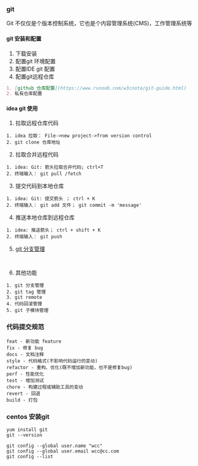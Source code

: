 ### git

Git 不仅仅是个版本控制系统，它也是个内容管理系统(CMS)，工作管理系统等

#### git 安装和配置

1. 下载安装
2. 配置git 环境配置
3. 配置IDE git 配置
4. 配置git远程仓库

```markdown
1. [github 仓库配置](https://www.runoob.com/w3cnote/git-guide.html)
2. 私有仓库配置
```

#### idea git 使用

1. 拉取远程仓库代码

``` 
1. idea 拉取： File->new project->from version control
2. git clone 仓库地址 
```

2. 拉取合并远程代码

``` 
1. idea: Git: 箭头拉取合并代码; ctrl+T
2. 终端输入： git pull /fetch
```

3. 提交代码到本地仓库

``` 
1. idea: Git: 提交箭头 ； ctrl + K
2. 终端输入： git add 文件； git commit -m 'message'
```

4. 推送本地仓库到远程仓库

``` 
1. idea: 推送箭头； ctrl + shift + K 
2. 终端输入： git push
```
5. [git 分支管理](https://blog.csdn.net/whereismatrix/article/details/46443471)
``` 
 
```
6. 其他功能

``` 
1. git 分支管理
2. git tag 管理
3. git remote  
4. 代码回滚管理
5. git 子模块管理

```

### 代码提交规范

``` 
feat - 新功能 feature
fix - 修复 bug
docs - 文档注释
style - 代码格式(不影响代码运行的变动)
refactor - 重构、优化(既不增加新功能，也不是修复bug)
perf - 性能优化
test - 增加测试
chore - 构建过程或辅助工具的变动
revert - 回退
build - 打包
```

### centos 安装git

``` 
yum install git
git --version

git config --global user.name "wcc"
git config --global user.email wcc@cc.com
git config --list
```
